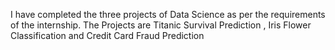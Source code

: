 I have completed the three projects of Data Science as per the requirements of the internship. The Projects are Titanic Survival Prediction , Iris Flower Classification and Credit Card Fraud Prediction
